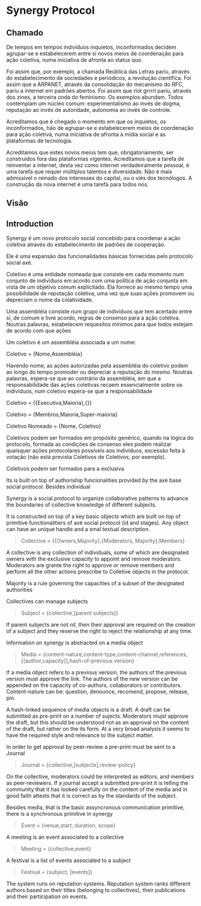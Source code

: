 # Synergy Protocol

## Chamado

De tempos em tempos indivíduos inquietos, inconformados decidem agrupar-se e 
estabelecerem entre si novos meios de coordenação para ação coletiva, numa
iniciativa de afronta ao status quo. 

Foi assim que, por exemplo, a chamada Reública das Letras pariu, através do 
estabelecimento de sociedades e periódicos, a revolução científica. Foi assim 
que a ARPANET, através da consolidação do mecanismo do RFC, pariu a internet
em padrões abertos. Foi assim que riot grrrrl pariu, através dos zines, a 
terceira onda do feminismo. Os exemplos abundam. Todos contemplam um núcleo
comum: experimentalismo ao invés de dogma, reputação ao invés de autoridade, 
autonomia ao invés de controle. 

Acreditamos que é chegado o momento em que os inquietos, os inconformados, hão
de agrupar-se e estabelecerem meios de coordenação para ação coletiva, numa 
iniciativa de afronta à mídia social e as plataformas de tecnologia. 

Acreditamos que estes novos meios tem que, obrigatoriamente, ser construídos 
fora das plataformas vigentes. Acreditamos que a tarefa de reinventar a 
internet, desta vez como internet verdadeiramente pessoal, é uma tarefa que 
requer múltiplos talentos e diversidade. Não é mais admissível o reinado dos 
interesses do capital, ou o viés dos tecnólogos. A construção da nova internet
é uma tarefa para todos nós.

## Visão



## Introduction

Synergy é um novo protocolo social concebido para coordenar a ação coletiva
através do estabelecimento de padrões de cooperação. 

Ele é uma expansão das funcionalidades básicas fornecidas pelo protocolo social
axé. 

Coletivo é uma entidade nomeada que consiste em cada momento num conjunto de 
indivíduos em acordo com uma política de ação conjunta em vista de um objetivo
comum explicitado. Ela fornece ao mesmo tempo uma possibilidade de reputação
coletiva, uma vez que suas ações promovem ou depreciam o nome da colatividade.

Uma assembléia consiste num grupo de indivíduos que tem acertado entre si, de 
comum e livre acordo, regras de consenso para a ação coletiva. Noutras palavras,
estabelecem requesitos mínimos para que todos estejam de acordo com que ações 

Um coletivo é um assembléia associada a um nome:

Coletivo = {Nome,Assembléia}

Havendo nome, as ações autorizadas pela assembléia do coletivo podem ao longo do 
tempo promoder ou depreciar a reputação do mesmo. Noutras palavras, espera-se 
que ao contrário da assembléia, em que a responsabilidade das ações coletivas 
recaem essencialmente sobre os indivíduos, num coletivo espera-se que a 
responsabilidade 



Coletivo = {{Executiva,Maioria},{}}

Coletivo = {Membros,Maioria,Super-maioria}

Coletivo Nomeado = {Nome, Coletivo}

Coletivos podem ser formados em propósito genérico, quando na lógica do 
protocolo, formada as condições de consenso eles podem realizar quaisquer ações
protocolares possíveis aos indivíduos, excessão feita à votação (não está 
prevista Coletivos de Coletivos, por exemplo).

Coletivos podem ser formados para a exclusiva 


Its is built on top of authoriship funcionalities provided by the axé base 
social protocol. Besides individual


Synergy is a social protocol to organize collaborative patterns to advance the
boundaries of collective knowledge of different subjects. 

It is constructed on top of a key basic objects which are built on top of 
primitive functionalitiers of axé social protocol (id and stages). Any object can
have an unique handle and a smal textual description. 

> Collective = {{Owners,Majority},{Moderators, Majority},Members}

A collective is any collection of individuals, some of which are designated owners
with the exclusive capacity to appoint and remove moderators. Moderators are 
grante the right to approve or remove members and perform all the other actions
prescribe to Colletive objects in the protocol. 

Majority is a rule governing the capacities of a subset of the designated authorities

Collectives can manage subjects 

> Subject = {collective,[parent subjects]}

If parent subjects are not *nil*, then their approval are required on the creation
of a subject and they reserve the right to reject the relationship at any time.

Information on synergy is abstracted on a media object 

> Media = {content-nature,content-type,content-channel,references,[{author,capacity}],hash-of-previous version}

If a media object refers to a previous version, the authors of the previous version must approve the link. The authors of the new version can be appended on the capacity of co-authors, collaborators or contributors. Content-nature can be: question, denounce, recomend, propose, release, pin. 

A hash-linked sequence of media objects is a draft. A draft can be submitted as 
pre-print on a number of sujects. Moderators mujst approve the draft, but this 
should be understood not as an approval on the content of the draft, but rather on
the its form. At a very broad analysis it seems to have the required style and
relevance to the subject matter. 

In order to get approval by peer-review a pre-print must be sent to a Journal

> Journal = {collective,[subjects],review-policy}

On the collective, moderators could be interpreted as editors, and members as 
peer-reviewers. If a journal accept a submitted pre-print it is telling the 
community that it has looked carefully on the content of the media and in good
faith attests that it is correct as by the standards of the subject. 

Besides media, that is the basic assyncronous communication primitive, there is a synchronous primitive in synergy

> Event = {venue,start, duration, scope}

A meeting is an event associated to a collective

> Meeting = {collective,event}

A festival is a list of events associated to a subject 

> Festival = {subject, [events]}

The system runs on reputation systems. Reputation system ranks different authors
based on their titles (belonging to collectives), their publications and their
participation on events. 

